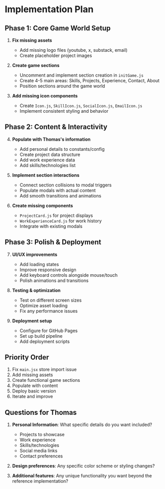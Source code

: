 # Implementation Plan

## Phase 1: Core Game World Setup
1. **Fix missing assets**
   - Add missing logo files (youtube, x, substack, email)
   - Create placeholder project images
   
2. **Create game sections**
   - Uncomment and implement section creation in `initGame.js`
   - Create 4-5 main areas: Skills, Projects, Experience, Contact, About
   - Position sections around the game world

3. **Add missing icon components**
   - Create `Icon.js`, `SkillIcon.js`, `SocialIcon.js`, `EmailIcon.js`
   - Implement consistent styling and behavior

## Phase 2: Content & Interactivity
4. **Populate with Thomas's information**
   - Add personal details to constants/config
   - Create project data structure
   - Add work experience data
   - Add skills/technologies list

5. **Implement section interactions**
   - Connect section collisions to modal triggers
   - Populate modals with actual content
   - Add smooth transitions and animations

6. **Create missing components**
   - `ProjectCard.js` for project displays
   - `WorkExperienceCard.js` for work history
   - Integrate with existing modals

## Phase 3: Polish & Deployment
7. **UI/UX improvements**
   - Add loading states
   - Improve responsive design
   - Add keyboard controls alongside mouse/touch
   - Polish animations and transitions

8. **Testing & optimization**
   - Test on different screen sizes
   - Optimize asset loading
   - Fix any performance issues

9. **Deployment setup**
   - Configure for GitHub Pages
   - Set up build pipeline
   - Add deployment scripts

## Priority Order
1. Fix `main.jsx` store import issue
2. Add missing assets
3. Create functional game sections
4. Populate with content
5. Deploy basic version
6. Iterate and improve

## Questions for Thomas
1. **Personal Information**: What specific details do you want included?
   - Projects to showcase
   - Work experience
   - Skills/technologies
   - Social media links
   - Contact preferences

2. **Design preferences**: Any specific color scheme or styling changes?

3. **Additional features**: Any unique functionality you want beyond the reference implementation?